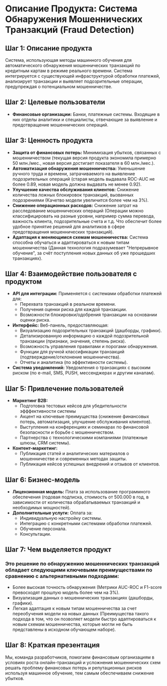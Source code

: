 #  Описание Продукта: Система Обнаружения Мошеннических Транзакций (Fraud Detection)

## Шаг 1: Описание продукта

Система, использующая методы машинного обучения для автоматического обнаружения мошеннических транзакций по кредитным картам в режиме реального времени. Система интегрируется с существующей инфраструктурой обработки платежей, анализирует транзакции и выявляет подозрительные операции, предупреждая о потенциальном мошенничестве.

## Шаг 2: Целевые пользователи

*   **Финансовые организации:** Банки, платежные системы. Входящие в них отделы аналитики и специалисты, отвечающие за выявление и предотвращение мошеннических операций.

## Шаг 3: Ценность продукта

*   **Защита от финансовых потерь:** Минимизация убытков, связанных с мошенничеством (текущая версия продукта экономила примерно 50 млн./мес., новая версия достигает показателя в 60 млн./мес.).
*   **Автоматизация обнаружения мошенничества:** Уменьшение ручного труда и времени, затрачиваемого на выявление подозрительных операций (старая модель выдавала ROC-AUC не более 0.89, новая модель должна выдавать не менее 0.92).
*   **Улучшение качества обслуживания клиентов:**  Снижение количества ложных блокировок транзакций, вызванных подозрениями (Качетво модели увеличится более чем на 3%).
*   **Снижение операционных расходов:**  Снижение затрат на расследование мошеннических операций (Операции можно классифицировать на разные уровни, например сумма перевода, важность клиента, подозрительные счета и т.д. Что обеспечит более удобное принятие решений для аналитиков в сфере предотвращения мошеннических транзакций).
*   **Адаптация к меняющимся схемам мошенничества:** Система способна обучаться и адаптироваться к новым типам мошенничества (Данная технология  подразумевает "Непрерывное обучение", за счёт поступления новых данных об уже прошедших транзакциях).

## Шаг 4: Взаимодействие пользователя с продуктом

*   **API для интеграции:** Применяется с системами обработки платежей для:
    *   Перехвата транзакций в реальном времени.
    *   Получения оценки риска для каждой транзакции.
    *   Возможности блокировки/одобрения транзакции на основании оценки риска.
*   **Интерфейс:**  Веб-панель, предоставляющая:
    *   Визуализацию подозрительных транзакций (дашборды, графики).
    *   Детализированную информацию о каждой подозрительной транзакции (признаки, значения, степень риска).
    *   Возможность управления правилами и порогами обнаружения.
    *   Функции для ручной классификации транзакций (подтверждение/отклонение мошенничества).
    *   Отчеты и аналитика (по эффективности системы).
*   **Система уведомлений:**  Уведомления о транзакциях с высоким риском (по e-mail, SMS, PUSH, мессенджерах и другим каналам).


## Шаг 5: Привлечение пользователей

*   **Маркетинг B2B:**
    *   Подготовка тестовых кейсов для убедительности эфффективности системы
    *    Акцент на ключевые преимущества (снижение финансовых потерь, автоматизация, улучшение обслуживания клиентов).
    *   Выступления на конференциях и семинарах по финансовой безопасности и борьбе с мошенничеством.
    *   Партнерства с технологическими компаниями (платежные шлюзы, CRM системы).
*   **Контент-маркетинг:**
    *   Публикация статей и аналитических материалов о мошенничестве и современных методах защиты.
    *   Публикация кейсов успешных внедрений и отзывов от клиентов.

## Шаг 6: Бизнес-модель

*   **Лицензионная модель:**  Плата за использование программного обеспечения (годовая подписка, стоимость от 500.000 в год, в зависимости от количества обрабатываемых транзакций и необходимых мощностей).
*   **Дополнительные услуги:**  Оплата за:
    *   Индивидуальную настройку системы.
    *   Интеграцию с конкретными системами обработки платежей.
    *   Обучение персонала.
    *   Консультации.

## Шаг 7: Чем выделяется продукт

###   Это решение по обнаружению мошеннических транзакций обладает следующими ключевыми преимуществами по сравнению с альтернативными подходами:

*   Более высокая точность обнаружения (Метрики AUC-ROC и F1-score превосходят прошлую модель более чем на 3%).
*   Визуализация данных о мошеннических транзакциях (дашборды, графики).
*   Легкая адаптация к новым типам мошенничества за счет переобучения модели на новых данных (Преимущества такого подхода в том, что он позволяет модели быстро адаптироваться к новым схемам мошенничества, которые могли не быть представлены в исходном обучающем наборе).


## Шаг 8: Краткая презентация

Мы, команда разработчиков, помогаем финансовым организациям в условиях роста онлайн-транзакций и усложнения мошеннических схем решать проблему финансовых потерь и репутационных рисков используя машинное обучение, тем самым обеспечиваем снижение убытков.